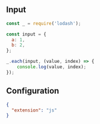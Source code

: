 
## Input
```javascript input
const _ = require('lodash');

const input = {
  a: 1,
  b: 2,
};

_.each(input, (value, index) => {
    console.log(value, index);
});
```

## Configuration
```json configuration
{
  "extension": "js"
}
```
